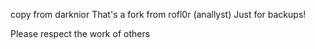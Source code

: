 copy from darknior
That's a fork from rofl0r (anallyst)
Just for backups!

Please respect the work of others
